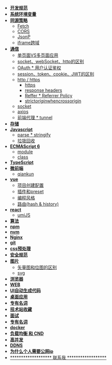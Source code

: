 * [<b>开发规范</b>](page/codeRule.md)
* [<b>系统环境变量</b>](page/config.md)
* [<b>同源策略</b>](crossOrigin/sameOriginPolicy.md)
    * [Fetch](crossOrigin/fetch.md)
    * [CORS](crossOrigin/cors.md)
    * [JsonP](crossOrigin/jsonp.md)
    * [iframe跨域](crossOrigin/iframe.md)  
* [<b>通信</b>]()
    * [单页面VS多页面应用](communication/pagetype.md)
    * [socket、webSocket、http的区别](communication/socket.md)
    * [OAuth * 用户认证鉴权](communication/oauth.md)
    * [session、token、cookie、JWT的区别](communication/storage.md)
    * [http / https](communication/readme.md)
        * [https](communication/https.md)
        * [response headers](communication/header.md)
        * [Reffer * Referrer Policy](communication/referrer.md)
        * [strict*origin*when*cross*origin](communication/strictOrigin.md)
    * [socket](communication/socket.md)
    * [axios](communication/axios.md)
    * [前端代理 * tunnel](https://www.npmjs.com/package/tunnel)
* [<b>存储</b>](page/storage.md)
* [<b>Javascript</b>](javascript/index.md)
    * [parse * stringify](javascript/readme.md)
    * [垃圾回收](javascript/recycle.md)
* [<b>ECMAScript 6</b>](EcmaScript6/readme.md)
    * [module](EcmaScript6/module.md)
    * [class](EcmaScript6/class.md)
* [<b>TypeScript</b>](https://typescript.bootcss.com/classes.html)
* [<b>微前端</b>](microApp/index.md)
    * [qiankun](https://qiankun.umijs.org/zh/guide)
* [<b>vue</b>](vue/index.md)
    * [项目创建配置](vue/init.md)
    * [插件和preset](vue/preset.md)
    * [编程风格](vue/codeStyle.md)
    * [路由(hash & history)](vue/route.md)
* [<b>react</b>](react/index.md)
    * [umiJS](https://umijs.org/zh*CN)
* [<b>算法</b>](page/npm.md)
*  [<b>npm</b>](page/npm.md)
*  [<b>nvm</b>](page/nvm.md)
*  [<b> Nginx</b>](page/nginx.md)
* [<b>git</b>](page/git.md)
* [<b>css预处理</b>](css/readme.md)
* [<b>安全规范</b>](safe/index.md)
* [<b>图片</b>]()
    * [矢量图和位图的区别](img/diff.md)
    * [svg](img/svg.md)
* [<b>浏览器</b>](page/browser.md)
* [<b>WEB</b>](web/index.md)
* [<b>UI自动生成代码</b>](https://tech.meituan.com/2021/03/25/ui2dsl*dsl2code.html)
* [<b>桌面应用</b>](https://www.electronjs.org/)
* [<b>专有名词</b>](page/noun.md)
* [<b> 技术站收藏</b>](page/link.md)
* [<b>面试</b>](page/job.md)
* [<b>专有名词</b>](page/noun.md)
* [<b>docker</b>](page/docker.md)
* [<b>负载均衡 和 CND</b>]()
* [<b>高并发</b>](page/bingfa.md)
* [<b>DDNS</b>](https://baike.baidu.com/item/ddns/670146?fr=aladdin)
* [<b>为什么个人需要公网ip</b>](https://www.zhihu.com/question/372676651)
* [<span style="font*weight:normal">******************* 联系我 ******************</span>](page/connect.md)

<script>
    require("HOMEWORK.md")
</script>